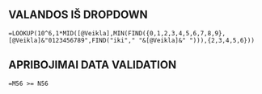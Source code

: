 ## VALANDOS IŠ DROPDOWN
```
=LOOKUP(10^6,1*MID([@Veikla],MIN(FIND({0,1,2,3,4,5,6,7,8,9},[@Veikla]&"0123456789",FIND("iki"," "&[@Veikla]&" "))),{2,3,4,5,6}))
```
## APRIBOJIMAI DATA VALIDATION
```
=M56 >= N56
```
